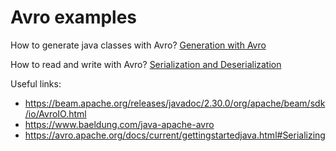 # Avro examples

How to generate java classes with Avro?
[Generation with Avro](https://github.com/SviatoslavSlichnyi/avro-try/tree/master-avsc-generator)

How to read and write with Avro?
[Serialization and Deserialization](https://github.com/SviatoslavSlichnyi/avro-try/tree/master-avro)


Useful links:
- https://beam.apache.org/releases/javadoc/2.30.0/org/apache/beam/sdk/io/AvroIO.html
- https://www.baeldung.com/java-apache-avro
- https://avro.apache.org/docs/current/gettingstartedjava.html#Serializing